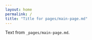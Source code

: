 ```yaml
---
layout: home
permalink: /
title: "Title for pages/main-page.md"
---
```


Text from `_pages/main-page.md`.